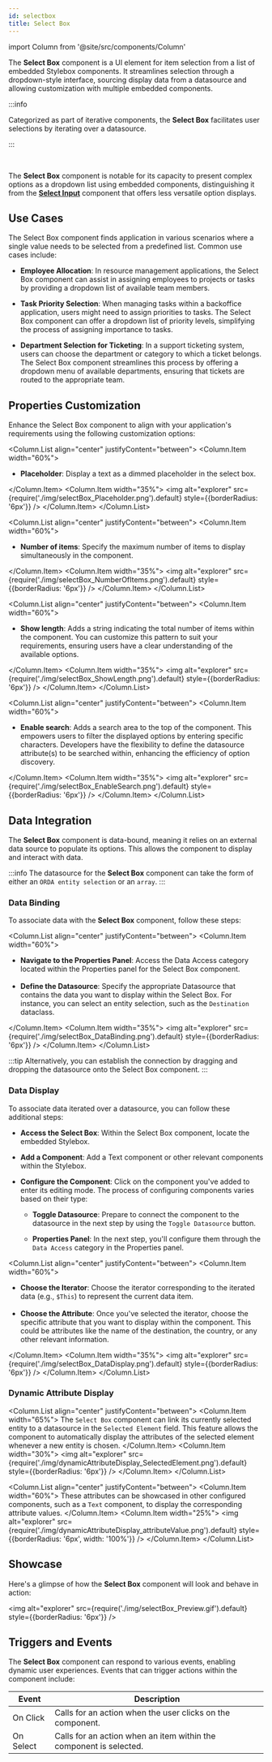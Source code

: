 ```yaml
---
id: selectbox
title: Select Box
---
```

import Column from '@site/src/components/Column'


The **Select Box** component is a UI element for item selection from a list of embedded Stylebox components. It streamlines selection through a dropdown-style interface, sourcing display data from a datasource and allowing customization with multiple embedded components.

:::info 

Categorized as part of iterative components, the **Select Box** facilitates user selections by iterating over a datasource.

:::

<br/>

The **Select Box** component is notable for its capacity to present complex options as a dropdown list using embedded components, distinguishing it from the [**Select Input**](./selectinput.md) component that offers less versatile option displays.
 

## Use Cases

The Select Box component finds application in various scenarios where a single value needs to be selected from a predefined list. Common use cases include:

- **Employee Allocation**: In resource management applications, the Select Box component can assist in assigning employees to projects or tasks by providing a dropdown list of available team members.

- **Task Priority Selection**: When managing tasks within a backoffice application, users might need to assign priorities to tasks. The Select Box component can offer a dropdown list of priority levels, simplifying the process of assigning importance to tasks.

- **Department Selection for Ticketing**: In a support ticketing system, users can choose the department or category to which a ticket belongs. The Select Box component streamlines this process by offering a dropdown menu of available departments, ensuring that tickets are routed to the appropriate team.

## Properties Customization

Enhance the Select Box component to align with your application's requirements using the following customization options:

<Column.List align="center" justifyContent="between">
	<Column.Item width="60%">
        <ul>
            <li><strong>Placeholder</strong>: Display a text as a dimmed placeholder in the select box.</li>
        </ul>
	</Column.Item>
	<Column.Item width="35%">
         <img alt="explorer" src={require('./img/selectBox_Placeholder.png').default} style={{borderRadius: '6px'}} />
	</Column.Item>
</Column.List>

<Column.List align="center" justifyContent="between">
	<Column.Item width="60%">
        <ul>
            <li><strong>Number of items</strong>: Specify the maximum number of items to display simultaneously in the component.</li>
        </ul>
	</Column.Item>
	<Column.Item width="35%">
         <img alt="explorer" src={require('./img/selectBox_NumberOfItems.png').default} style={{borderRadius: '6px'}} />
	</Column.Item>
</Column.List>

<Column.List align="center" justifyContent="between">
	<Column.Item width="60%">
        <ul>
            <li><strong>Show length</strong>: Adds a string indicating the total number of items within the component. You can customize this pattern to suit your requirements, ensuring users have a clear understanding of the available options.</li>
        </ul>
	</Column.Item>
	<Column.Item width="35%">
         <img alt="explorer" src={require('./img/selectBox_ShowLength.png').default} style={{borderRadius: '6px'}} />
	</Column.Item>
</Column.List>

<Column.List align="center" justifyContent="between">
	<Column.Item width="60%">
        <ul>
            <li><strong>Enable search</strong>: Adds a search area to the top of the component. This empowers users to filter the displayed options by entering specific characters. Developers have the flexibility to define the datasource attribute(s) to be searched within, enhancing the efficiency of option discovery.</li>
        </ul>
	</Column.Item>
	<Column.Item width="35%">
         <img alt="explorer" src={require('./img/selectBox_EnableSearch.png').default} style={{borderRadius: '6px'}} />
	</Column.Item>
</Column.List>


## Data Integration

The **Select Box** component is data-bound, meaning it relies on an external data source to populate its options. This allows the component to display and interact with data.

:::info 
The datasource for the **Select Box** component can take the form of either an `ORDA entity selection` or an `array`.
:::

### Data Binding

To associate data with the **Select Box** component, follow these steps:

<Column.List align="center" justifyContent="between">
	<Column.Item width="60%">
        <ul>
            <li><strong>Navigate to the Properties Panel</strong>: Access the Data Access category located within the Properties panel for the Select Box component.</li> <br/>
			<li><strong>Define the Datasource</strong>: Specify the appropriate Datasource that contains the data you want to display within the Select Box. For instance, you can select an entity selection, such as the <code>Destination</code> dataclass.</li>
        </ul>
	</Column.Item>
	<Column.Item width="35%">
         <img alt="explorer" src={require('./img/selectBox_DataBinding.png').default} style={{borderRadius: '6px'}} />
	</Column.Item>
</Column.List>

:::tip 
Alternatively, you can establish the connection by dragging and dropping the datasource onto the Select Box component.
:::

### Data Display

To associate data iterated over a datasource, you can follow these additional steps:

- **Access the Select Box**: Within the Select Box component, locate the embedded Stylebox.
- **Add a Component**: Add a Text component or other relevant components within the Stylebox.
- **Configure the Component**: Click on the component you've added to enter its editing mode. The process of configuring components varies based on their type:

    - **Toggle Datasource**: Prepare to connect the component to the datasource in the next step by using the `Toggle Datasource` button.

    - **Properties Panel**: In the next step, you'll configure them through the `Data Access` category in the Properties panel. 

<Column.List align="center" justifyContent="between">
	<Column.Item width="60%">
        <ul>
            <li><strong>Choose the Iterator</strong>: Choose the iterator corresponding to the iterated data (e.g., <code>$This</code>) to represent the current data item.</li> <br/>
			<li><strong>Choose the Attribute</strong>: Once you've selected the iterator, choose the specific attribute that you want to display within the component. This could be attributes like the name of the destination, the country, or any other relevant information.</li>
        </ul>
	</Column.Item>
	<Column.Item width="35%">
         <img alt="explorer" src={require('./img/selectBox_DataDisplay.png').default} style={{borderRadius: '6px'}} />
	</Column.Item>
</Column.List>


### Dynamic Attribute Display


<Column.List align="center" justifyContent="between">
	<Column.Item width="65%">
        The <code>Select Box</code> component can link its currently selected entity to a datasource in the <code>Selected Element</code> field. This feature allows the component to automatically display the attributes of the selected element whenever a new entity is chosen. 
	</Column.Item>
	<Column.Item width="30%">
        <img alt="explorer" src={require('./img/dynamicAttributeDisplay_SelectedElement.png').default} style={{borderRadius: '6px'}} />
	</Column.Item>
</Column.List>

<Column.List align="center" justifyContent="between">
	<Column.Item width="60%">
        These attributes can be showcased in other configured components, such as a <code>Text</code> component, to display the corresponding attribute values.
	</Column.Item>
	<Column.Item width="25%">
        <img alt="explorer" src={require('./img/dynamicAttributeDisplay_attributeValue.png').default} style={{borderRadius: '6px', width: '100%'}} />
	</Column.Item>
</Column.List>


## Showcase

Here's a glimpse of how the **Select Box** component will look and behave in action:

<img alt="explorer" src={require('./img/selectBox_Preview.gif').default} style={{borderRadius: '6px'}} />


## Triggers and Events

The **Select Box** component can respond to various events, enabling dynamic user experiences. Events that can trigger actions within the component include:

|Event|Description|
|---|---|
|On Click| Calls for an action when the user clicks on the component. |
|On Select| Calls for an action when an item within the component is selected. |

